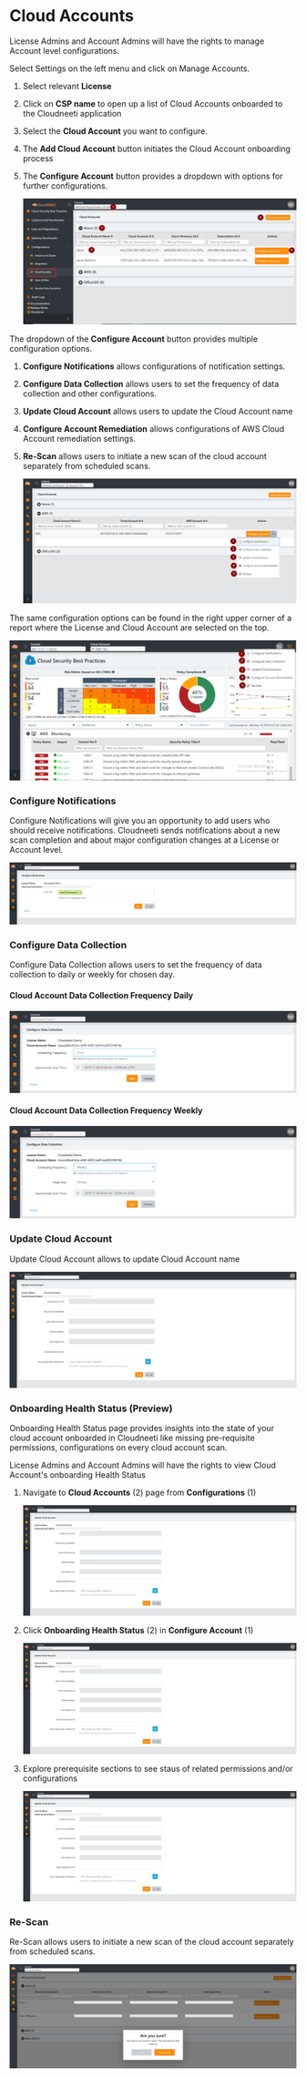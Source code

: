 Cloud Accounts
===============

License Admins and Account Admins will have the rights to manage Account level
configurations.

Select Settings on the left menu and click on Manage Accounts.

1.  Select relevant **License**

2.  Click on **CSP name** to open up a list of Cloud Accounts onboarded to the
    Cloudneeti application

3.  Select the **Cloud Account** you want to configure.

4.  The **Add Cloud Account** button initiates the Cloud Account onboarding
    process

5.  The **Configure Account** button provides a dropdown with options for
    further configurations.
	
    ![Manage Accounts](.././images/administratorGuide/Manage_Accounts.png#thumbnail)

The dropdown of the **Configure Account** button provides multiple configuration
options.

1.  **Configure Notifications** allows configurations of notification settings.

2.  **Configure Data Collection** allows users to set the frequency of data
    collection and other configurations.

3.  **Update Cloud Account** allows users to update the Cloud Account name

4.  **Configure Account Remediation** allows configurations of AWS Cloud Account remediation settings.

5.  **Re-Scan** allows users to initiate a new scan of the cloud account separately from scheduled scans.
	
    ![Configure Account](.././images/administratorGuide/Configure_Account.png#thumbnail)

The same configuration options can be found in the right upper corner of a
report where the License and Cloud Account are selected on the top.
	
![Configuration Options](.././images/administratorGuide/Configuration_Options.png#thumbnail)

### Configure Notifications

Configure Notifications will give you an opportunity to add users who should
receive notifications. Cloudneeti sends notifications about a new scan
completion and about major configuration changes at a License or Account level.
	
![Configure Notifications](.././images/administratorGuide/Configure_Notifications.png#thumbnail)

### Configure Data Collection

Configure Data Collection allows users to set the frequency of data collection to daily or weekly for chosen day.

#### Cloud Account Data Collection Frequency Daily

![Configure Data Collection](.././images/administratorGuide/Configure_Data_Collection.png#thumbnail)

#### Cloud Account Data Collection Frequency Weekly

![Configure Data Collection](.././images/administratorGuide/Configure_Data_Collection_Weekly.png#thumbnail)


### Update Cloud Account

Update Cloud Account allows to update Cloud Account name
	
![Update Cloud Account](.././images/administratorGuide/Update_Cloud_Account.png#thumbnail)



### Onboarding Health Status (Preview)

Onboarding Health Status page provides insights into the state of your cloud account onboarded in Cloudneeti like missing pre-requisite permissions, configurations on every cloud account scan.

License Admins and Account Admins will have the rights to view Cloud Account's onboarding Health Status

1. Navigate to **Cloud Accounts** (2) page from **Configurations** (1)

    ![Onboarding Health Status](.././images/administratorGuide/Update_Cloud_Account.png#thumbnail)

2. Click **Onboarding Health Status** (2) in **Configure Account** (1)

    ![Onboarding Health Status](.././images/administratorGuide/Update_Cloud_Account.png#thumbnail)

3. Explore prerequisite sections to see staus of related permissions and/or configurations

    ![Onboarding Health Status](.././images/administratorGuide/Update_Cloud_Account.png#thumbnail)



### Re-Scan

Re-Scan allows users to initiate a new scan of the cloud account separately from
scheduled scans.
	
![Re-Scan](.././images/administratorGuide/Re-Scan.png#thumbnail)
